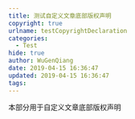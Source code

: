 ```yaml
---
title: 测试自定义文章底部版权声明
copyright: true
urlname: testCopyrightDeclaration
categories:
  - Test
hide: true
author: WuGenQiang
date: 2019-04-15 16:36:47
updated: 2019-04-15 16:36:47
tags:
---
```


本部分用于自定义文章底部版权声明